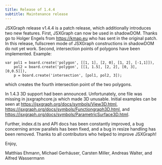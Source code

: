 ```yaml
---
title: Release of 1.4.4
subtitle: Maintenance release
---
```


JSXGraph release v1.4.4 is a patch release, which additionally introduces 
two new features. First, JSXGraph 
can now be used in shadowDOM. Thanks go to Holger Engels from <https://kmap.eu> 
who has sent in the original patch. In this release, fullscreen mode
of JSXGraph constructions in shadowDOM do not yet work. 
Second, intersection points of polygons have been implemented. Example:

~~~
var pol1 = board.create('polygon', [[1, 1], [2, 0], [1, 2], [-1,1]]),
    pol2 = board.create('polygon', [[1, 1.5], [2, 2], [0, 3], [0,0.5]]),
    p = board.create('intersection', [pol1, pol2, 3]);
~~~

which creates the fourth intersection point of the two polygons.

In 1.4.3 3D support had been announced. Unfortunately, one file was missing 
in jsxgraphcore.js which made 3D unusable. Initial examples can be seen
at <https://jsxgraph.org/docs/symbols/View3D.html>, 
<https://jsxgraph.org/docs/symbols/Functiongraph3D.html>, and 
<https://jsxgraph.org/docs/symbols/ParametricSurface3D.html>.

Further, index.d.ts and API docs has been constantly improved, a bug concerning 
arrow parallels has been fixed, and a bug in resize handling has been removed.
Thanks to all contributors who helped to improve JSXGraph!

Enjoy,

Matthias Ehmann, Michael Gerhäuser, Carsten Miller, Andreas Walter, and Alfred Wassermann
